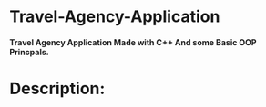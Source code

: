 # Travel-Agency-Application
#### Travel Agency Application Made with C++ And some Basic OOP Princpals.





# Description:
